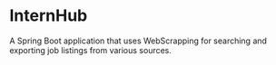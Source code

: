 # InternHub
A Spring Boot application that uses WebScrapping for searching and exporting job listings from various sources.
